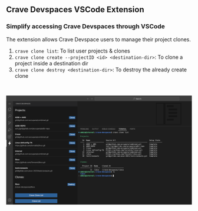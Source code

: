 ## Crave Devspaces VSCode Extension

### Simplify accessing Crave Devspaces through VSCode

The extension allows Crave Devspace users to manage their project clones.

1. `crave clone list`: To list user projects & clones
2. `crave clone create --projectID <id> <destination-dir>`: To clone a project inside a destination dir
3. `crave clone destroy <destination-dir>`: To destroy the already create clone

<br />

![Crave Devspaces Extension Sidebar View](https://raw.githubusercontent.com/accupara/vscode-extension/main/resources/screenshot1.png)